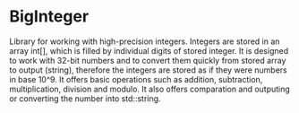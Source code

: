 BigInteger
==========

Library for working with high-precision integers. Integers are stored in an array int[], which is filled by individual digits of stored integer. It is designed to work with 32-bit numbers and to convert them quickly from stored array to output (string), therefore the integers are stored as if they were numbers in base 10^9.
It offers basic operations such as addition, subtraction, multiplication, division and modulo.
It also offers comparation and outputing or converting the number into std::string.
